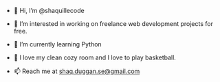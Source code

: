 - 👋 Hi, I’m @shaquillecode

- 👀 I’m interested in working on freelance web development projects for free.

- 🌱 I’m currently learning Python

- 💞️ I love my clean cozy room and I love to play basketball.

- 📫 Reach me at shaq.duggan.se@gmail.com
